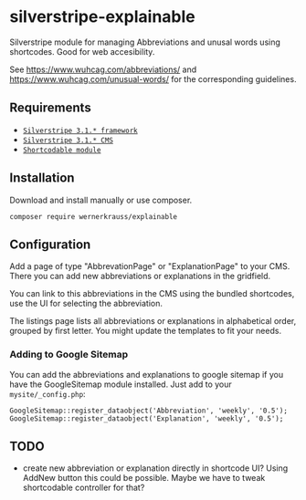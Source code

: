 silverstripe-explainable
==========================

Silverstripe module for managing Abbreviations and unusal words using shortcodes. Good for web accesibility.

See https://www.wuhcag.com/abbreviations/ and https://www.wuhcag.com/unusual-words/ for the corresponding guidelines.

## Requirements

* [`Silverstripe 3.1.* framework`](https://github.com/silverstripe/silverstripe-framework)
* [`Silverstripe 3.1.* CMS`](https://github.com/silverstripe/cms)
* [`Shortcodable module`](https://github.com/sheadawson/silverstripe-shortcodable)

## Installation

Download and install manually or use composer.

```
composer require wernerkrauss/explainable
```

## Configuration

Add a page of type "AbbrevationPage" or "ExplanationPage" to your CMS. There you can add new abbreviations or explanations
in the gridfield.

You can link to this abbreviations in the CMS using the bundled shortcodes, use the UI for selecting the abbreviation.

The listings page lists all abbreviations or explanations in alphabetical order, grouped by first letter. You might update 
the templates to fit your needs.

### Adding to Google Sitemap

You can add the abbreviations and explanations to google sitemap if you have the GoogleSitemap module installed. Just 
add to your `mysite/_config.php`: 

```
GoogleSitemap::register_dataobject('Abbreviation', 'weekly', '0.5');
GoogleSitemap::register_dataobject('Explanation', 'weekly', '0.5');
```

## TODO
* create new abbreviation or explanation directly in shortcode UI? Using AddNew button this could be possible.
  Maybe we have to tweak shortcodable controller for that?
